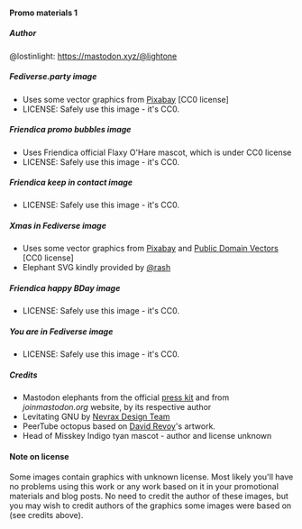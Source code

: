 
#### Promo materials 1

##### Author
@lostinlight: https://mastodon.xyz/@lightone

##### *Fediverse.party* image
* Uses some vector graphics from [Pixabay](https://pixabay.com) [CC0 license]
* LICENSE: Safely use this image - it's CC0.

##### *Friendica promo bubbles* image
* Uses Friendica official Flaxy O'Hare mascot, which is under CC0 license
* LICENSE: Safely use this image - it's CC0.

##### *Friendica keep in contact* image
* LICENSE: Safely use this image - it's CC0.

##### *Xmas in Fediverse* image
* Uses some vector graphics from [Pixabay](https://pixabay.com) and [Public Domain Vectors](https://publicdomainvectors.org) [CC0 license]
* Elephant SVG kindly provided by [@rash](https://chaos.social/@rash)

##### *Friendica happy BDay* image
* LICENSE: Safely use this image - it's CC0.

##### *You are in Fediverse* image
* LICENSE: Safely use this image - it's CC0.

##### Credits
* Mastodon elephants from the official [press kit](https://joinmastodon.org/press-kit.zip) and from *joinmastodon.org* website, by its respective author
* Levitating GNU by [Nevrax Design Team](https://www.gnu.org/graphics/meditate.html)
* PeerTube octopus based on [David Revoy](https://www.davidrevoy.com)'s artwork.
* Head of Misskey Indigo tyan mascot - author and license unknown

#### Note on license
Some images contain graphics with unknown license. Most likely you'll have no problems using this work or any work based on it in your promotional materials and blog posts. No need to credit the author of these images, but you may wish to credit authors of the graphics some images were based on (see credits above).
